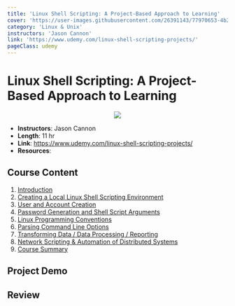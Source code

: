 ```yaml
---
title: 'Linux Shell Scripting: A Project-Based Approach to Learning'
cover: 'https://user-images.githubusercontent.com/26391143/77970653-4b233380-731f-11ea-9f48-ffdf1e97c4da.png'
category: 'Linux & Unix'
instructors: 'Jason Cannon'
link: 'https://www.udemy.com/linux-shell-scripting-projects/'
pageClass: udemy
---
```


# Linux Shell Scripting: A Project-Based Approach to Learning

<p align="center">
  <img src="https://user-images.githubusercontent.com/26391143/77970653-4b233380-731f-11ea-9f48-ffdf1e97c4da.png" />
</p>

- **Instructors**: Jason Cannon
- **Length**: 11 hr
- **Link**: https://www.udemy.com/linux-shell-scripting-projects/
- **Resources**:

## Course Content

1. [Introduction](./01_Introduction/)
2. [Creating a Local Linux Shell Scripting Environment](./02_Creating-a-Local-Linux-Shell-Scripting-Environment/)
3. [User and Account Creation](./03_User-and-Account-Creation/)
4. [Password Generation and Shell Script Arguments](./04_Password-Generation-and-Shell-Script-Arguments/)
5. [Linux Programming Conventions](./05_Linux-Programming-Conventions/)
6. [Parsing Command Line Options](./06_Parsing-Command-Line-Options/)
7. [Transforming Data / Data Processing / Reporting](./07_Transforming-Data-Data-Processing-Reporting/)
8. [Network Scripting & Automation of Distributed Systems](./08_Network-Scripting-and-Automation-of-Distributed-Systems/)
9. [Course Summary](./09_Course-Summary/)

## Project Demo

## Review
